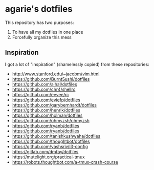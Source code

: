 # agarie's dotfiles

This repository has two purposes:

1. To have all my dotfiles in one place
2. Forcefully organize this mess

## Inspiration

I got a lot of "inspiration" (shamelessly copied) from these repositories:

- http://www.stanford.edu/~jacobm/vim.html
- https://github.com/BurntSushi/dotfiles
- https://github.com/aihal/dotfiles
- https://github.com/chr4/shellrc
- https://github.com/eevee/rc
- https://github.com/eviefp/dotfiles
- https://github.com/garybernhardt/dotfiles
- https://github.com/henrik/dotfiles
- https://github.com/holman/dotfiles
- https://github.com/ohmyzsh/ohmyzsh
- https://github.com/ryanb/dotfiles
- https://github.com/ryanb/dotfiles
- https://github.com/tanishkushwaha/dotfiles
- https://github.com/thoughtbot/dotfiles
- https://github.com/yashsriv/i3-config
- https://gitlab.com/dmfay/dotfiles
- https://mutelight.org/practical-tmux
- https://robots.thoughtbot.com/a-tmux-crash-course
